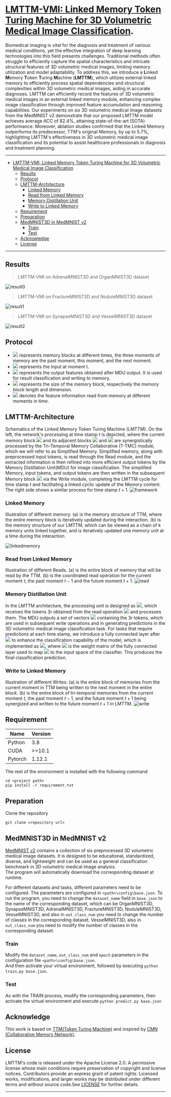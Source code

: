 # [LMTTM-VMI: Linked Memory Token Turing Machine for 3D Volumetric Medical Image Classification](https://hongkai-wei.github.io/LMTTM-VMI_Page/).


Biomedical imaging is vital for the diagnosis and treatment of various medical conditions, yet the effective integration of deep learning technologies into this field presents challenges. Traditional methods often struggle to efficiently capture the spatial characteristics and intricate structural features of 3D volumetric medical images, limiting memory utilization and model adaptability. 
To address this, we introduce a **L**inked **M**emory **T**oken **T**uring **M**achine (**LMTTM**), which utilizes external linked memory to efficiently process spatial dependencies and structural complexities within 3D volumetric medical images, aiding in accurate diagnoses. LMTTM can efficiently record the features of 3D volumetric medical images in an external linked memory module, enhancing complex image classification through improved feature accumulation and reasoning capabilities. Our experiments on six 3D volumetric medical image datasets from the MedMNIST v2 demonstrate that our proposed LMTTM model achieves average ACC of 82.4\%, attaining state-of-the-art (SOTA) performance. Moreover, ablation studies confirmed that the Linked Memory outperforms its predecessor, TTM's original Memory, by up to 5.7\%, highlighting LMTTM's effectiveness in 3D volumetric medical image classification and its potential to assist healthcare professionals in diagnosis and treatment planning.

------

- [LMTTM-VMI: Linked Memory Token Turing Machine for 3D Volumetric Medical Image Classification](#lmttm-vmi)
  - [Results](#results)
  - [Protocol](#protocol)
  - [LMTTM-Architecture](#lmttm-architecture)
    - [Linked Memory](#test)
    - [Read from Linked Memory](#read)
    - [Memory Distillation Unit](#mdu)
    - [Write to Linked Memory](#write)
  - [Requirement](#requirement)
  - [Preparation](#preparation)
  - [MedMNIST3D in MedMNIST v2](#medmnist3d)
    - [Train](#train)
    - [Test](#test)
  - [Acknowledge](#acknowledge)
  - [License](#license)

------

## Results

> LMTTM-VMI on AdrenalMNIST3D and OrganMNIST3D dataset 

![result0](./images/result0.gif)

> LMTTM-VMI on FractureMNIST3D and NoduleMNIST3D dataset 

![result1](./images/result1.gif)

> LMTTM-VMI on SynapseMNIST3D and VesselMNIST3D dataset 

![result2](./images/result2.gif)

## Protocol

- <img src="https://latex.codecogs.com/svg.image?\textrm{M}^{t-1},\textrm{M}^{t},\textrm{M}^{t&plus;1}"/> represents memory blocks at different times, the three moments of memory are the past moment, this moment, and the next moment.
- <img src="https://latex.codecogs.com/svg.image?\textrm{I}^{t}"/> represents the input at moment t.
- <img src="https://latex.codecogs.com/svg.image?\textrm{O}^{t}"/> represents the output features obtained after MDU output. It is used for result classification and writing to memory.
- <img src="https://latex.codecogs.com/svg.image?\textrm{W},\textrm{N}"/> represents the size of the memory block, respectively the memory block length and dimension.
- <img src="https://latex.codecogs.com/svg.image?\textrm{Z}^{t-1},\textrm{Z}^{t},\textrm{Z}^{t&plus;1}"/> denotes the feature information read from memory at different moments in time.

## LMTTM-Architecture

Schematics of the Linked Memory Token Turing Machine (LMTTM). On the left, the network's processing at time stamp $t$ is depicted, where the current memory block <img src="https://latex.codecogs.com/svg.image?\textrm{M}^{t}"/> and its adjacent blocks <img src="https://latex.codecogs.com/svg.image?\textrm{M}^{t-1}"/> and <img src="https://latex.codecogs.com/svg.image?\textrm{M}^{t+1}"/> are synergistically processed by the Tri-Temporal Memory Collaborative (T-TMC) module, which we will refer to as Simplified Memory. Simplified memory, along with preprocessed input tokens, is read through the Read module, and the extracted information is then refined into more efficient output tokens by the Memory Distillation Unit(MDU) for image classification. The simplified Memory, input tokens, and output tokens are then written in the subsequent Memory block <img src="https://latex.codecogs.com/svg.image?\textrm{M}^{t+1}"/> via the Write module, completing the LMTTM cycle for time stamp $t$ and facilitating a linked cyclic update of the Memory content. The right side shows a similar process for time stamp $t+1$.
![framework](./images/framework.png)

### Linked Memory

Illustration of different memory. (a) is the memory structure of TTM, where the
entire memory block is iteratively updated during the interaction. (b) is the memory
structure of our LMTTM, which can be viewed as a chain of k memory units linked
together, and is iteratively updated one memory unit at a time during the interaction.

![linkedmemory](./images/linkedmemory.png)

### Read from Linked Memory

Illustration of different Reads. (a) is the entire block of memory that will be read by the TTM. (b) is the coordinated read operation for the current moment $t$, the past moment $t-1$ and the future moment $t+1$.
![read](./images/read.png)

### Memory Distillation Unit

In the LMTTM architecture, the processing unit is designed as <img src="https://latex.codecogs.com/svg.image?\textrm{O}^{t}=\textrm{MDU}(\textrm{P}^{t})"/>, which receives the tokens $3r$ obtained from the read operation <img src="https://latex.codecogs.com/svg.image?\textrm{P}^{t}"/> and processes them. The MDU outputs a set of vectors <img src="https://latex.codecogs.com/svg.image?\textrm{O}^{t}"/> containing the $3r$ tokens, which are used in subsequent write operations and in generating predictions in the 3D volumetric medical image classification task. For tasks that require predictions at each time stamp, we introduce a fully connected layer after <img src="https://latex.codecogs.com/svg.image?\textrm{O}^{t}"/> to enhance the classification capability of the model, which is implemented as <img src="https://latex.codecogs.com/svg.image?\textrm{Y}^{t}=\textrm{Classifier}(\textrm{P}^{t})=\textrm{W}_{o}\textrm{O}^{t}"/>, where <img src="https://latex.codecogs.com/svg.image?\textrm{W}_{o}"/> is the weight matrix of the fully connected layer used to map <img src="https://latex.codecogs.com/svg.image?\textrm{O}^{t}"/> to the input space of the classifier. This produces the final classification prediction.

### Write to Linked Memory

Illustration of different Writes. (a) is the entire block of memories from the current moment in TTM being written to the next moment in the entire block. (b) is the entire block of tri-temporal memories from the current moment $t$, the past moment $t-1$, and the future moment $t+1$ being synergized and written to the future moment $t+1$ in LMTTM.
![write](./images/write.png)

## Requirement

| Name  |Version   |
| ------------ | ------------ |
|  Python | 3.8  |
|  CUDA | >=10.1  |
|  Pytorch | 1.12.1  |

The rest of the environment is installed with the following command
```shell
cd <project path>
pip install -r requirement.txt
```
## Preparation

Clone the repository
```shell
git clone <repository url>
```
## MedMNIST3D in MedMNIST v2
[MedMNIST v2](https://github.com/MedMNIST/MedMNIST) contains a collection of six preprocessed 3D volumetric medical image datasets. It is designed to be educational, standardized, diverse, and lightweight and can be used as a general classification benchmark in 3D volumetric medical image analysis.  
The program will automatically download the corresponding dataset at runtime.

 For different datasets and tasks, different parameters need to be configured.
The parameters are configured in `<path>\config\base.json`.
To run the program, you need to change the `dataset_name` field in `base.json` to the name of the corresponding dataset, which can be OrganMNIST3D, SynapseMNIST3D, AdrenalMNIST3D, FractureMNIST3D, NoduleMNIST3D, VesselMNIST3D, and also in `out_class_num` you need to change the number of classes in the corresponding dataset. VesselMNIST3D, also in `out_class_num` you need to modify the number of classes in the corresponding dataset.


### Train
Modify the `dataset_name`, `out_class_num` and `epoch` parameters in the configuration file `<path>\config\base.json`.  
And then activate your virtual environment, followed by executing `python train.py base.json`. 

###  Test
As with the TRAIN process, modify the corresponding parameters, then activate the virtual environment and execute `python predict.py base.json`

## Acknowledge
This work is based on [TTM(Token Turing Machine)](https://arxiv.org/abs/2211.09119) and inspired by [CMN (Collaborative Memory Network)](https://ieeexplore.ieee.org/document/9264159).

## License

LMTTM's code is released under the Apache License 2.0. A permissive license whose main conditions require preservation of copyright and license notices. Contributors provide an express grant of patent rights. Licensed works, modifications, and larger works may be distributed under different terms and without source code.See [LICENSE](https://github.com/WHKai666666/LMTTM-VMI/blob/main/LICENSE "LICENSE") for further details. 

------
